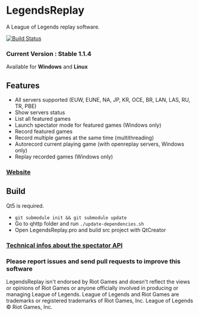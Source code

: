 # LegendsReplay
A League of Legends replay software.

[![Build Status](https://travis-ci.org/Aztorius/legendsreplay.svg?branch=master)](https://travis-ci.org/Aztorius/legendsreplay)
### Current Version : Stable 1.1.4

Available for **Windows** and **Linux**

## Features

- All servers supported (EUW, EUNE, NA, JP, KR, OCE, BR, LAN, LAS, RU, TR, PBE)
- Show servers status
- List all featured games
- Launch spectator mode for featured games (Windows only)
- Record featured games
- Record multiple games at the same time (multithreading)
- Autorecord current playing game (with openreplay servers, Windows only)
- Replay recorded games (Windows only)

### [Website](http://aztorius.github.io/legendsreplay)

## Build

Qt5 is required.

- ``` git submodule init && git submodule update ```
- Go to qhttp folder and run ``` ./update-dependencies.sh ```
- Open LegendsReplay.pro and build src project with QtCreator

### [Technical infos about the spectator API](https://gist.github.com/Aztorius/e428be6515b19fd24823754b72038e1b)

### Please report issues and send pull requests to improve this software

LegendsReplay isn't endorsed by Riot Games and doesn't reflect the views or opinions of Riot Games or anyone officially involved in producing or managing League of Legends. League of Legends and Riot Games are trademarks or registered trademarks of Riot Games, Inc. League of Legends © Riot Games, Inc.
